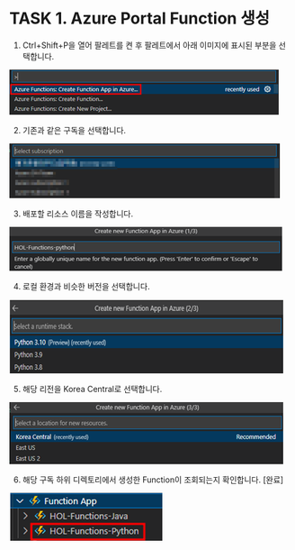 # TASK 1.	Azure Portal Function 생성

1.	Ctrl+Shift+P을 열어 팔레트를 켠 후 팔레트에서 아래 이미지에 표시된 부분을 선택합니다.
 
![img](./img/task1/1.png)

2.	기존과 같은 구독을 선택합니다.
 
![img](./img/task1/2.png)

3.	배포할 리소스 이름을 작성합니다.
 
![img](./img/task1/3.png)

4.	로컬 환경과 비슷한 버전을 선택합니다.
 
![img](./img/task1/4.png)

5.	해당 리전을 Korea Central로 선택합니다.
 
![img](./img/task1/5.png)

6.	해당 구독 하위 디렉토리에서 생성한 Function이 조회되는지 확인합니다. [완료]
 
![img](./img/task1/6.png)
